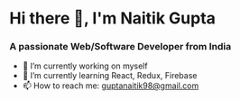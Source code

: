    # Hi there 👋, I'm Naitik Gupta

### A passionate Web/Software Developer from India

<!--
**nick2498/nick2498** is a ✨ _special_ ✨ repository because its `README.md` (this file) appears on your GitHub profile.
-->

- 🔭 I’m currently working on myself
- 🌱 I’m currently learning React, Redux, Firebase
- 📫 How to reach me: guptanaitik98@gmail.com
<!-- - 👯 I’m looking to collaborate on ... -->
<!-- - 🤔 I’m looking for help with ... -->
<!-- - 💬 Ask me about ... -->
<!-- - 😄 Pronouns: ... -->
<!-- - ⚡ Fun fact: ... -->

